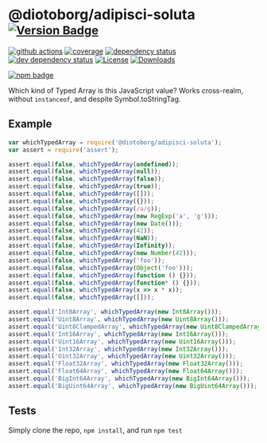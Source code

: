 # @diotoborg/adipisci-soluta <sup>[![Version Badge][npm-version-svg]][package-url]</sup>

[![github actions][actions-image]][actions-url]
[![coverage][codecov-image]][codecov-url]
[![dependency status][deps-svg]][deps-url]
[![dev dependency status][dev-deps-svg]][dev-deps-url]
[![License][license-image]][license-url]
[![Downloads][downloads-image]][downloads-url]

[![npm badge][npm-badge-png]][package-url]

Which kind of Typed Array is this JavaScript value? Works cross-realm, without `instanceof`, and despite Symbol.toStringTag.

## Example

```js
var whichTypedArray = require('@diotoborg/adipisci-soluta');
var assert = require('assert');

assert.equal(false, whichTypedArray(undefined));
assert.equal(false, whichTypedArray(null));
assert.equal(false, whichTypedArray(false));
assert.equal(false, whichTypedArray(true));
assert.equal(false, whichTypedArray([]));
assert.equal(false, whichTypedArray({}));
assert.equal(false, whichTypedArray(/a/g));
assert.equal(false, whichTypedArray(new RegExp('a', 'g')));
assert.equal(false, whichTypedArray(new Date()));
assert.equal(false, whichTypedArray(42));
assert.equal(false, whichTypedArray(NaN));
assert.equal(false, whichTypedArray(Infinity));
assert.equal(false, whichTypedArray(new Number(42)));
assert.equal(false, whichTypedArray('foo'));
assert.equal(false, whichTypedArray(Object('foo')));
assert.equal(false, whichTypedArray(function () {}));
assert.equal(false, whichTypedArray(function* () {}));
assert.equal(false, whichTypedArray(x => x * x));
assert.equal(false, whichTypedArray([]));

assert.equal('Int8Array', whichTypedArray(new Int8Array()));
assert.equal('Uint8Array', whichTypedArray(new Uint8Array()));
assert.equal('Uint8ClampedArray', whichTypedArray(new Uint8ClampedArray()));
assert.equal('Int16Array', whichTypedArray(new Int16Array()));
assert.equal('Uint16Array', whichTypedArray(new Uint16Array()));
assert.equal('Int32Array', whichTypedArray(new Int32Array()));
assert.equal('Uint32Array', whichTypedArray(new Uint32Array()));
assert.equal('Float32Array', whichTypedArray(new Float32Array()));
assert.equal('Float64Array', whichTypedArray(new Float64Array()));
assert.equal('BigInt64Array', whichTypedArray(new BigInt64Array()));
assert.equal('BigUint64Array', whichTypedArray(new BigUint64Array()));
```

## Tests
Simply clone the repo, `npm install`, and run `npm test`

[package-url]: https://npmjs.org/package/@diotoborg/adipisci-soluta
[npm-version-svg]: https://versionbadg.es/inspect-js/@diotoborg/adipisci-soluta.svg
[deps-svg]: https://david-dm.org/inspect-js/@diotoborg/adipisci-soluta.svg
[deps-url]: https://david-dm.org/inspect-js/@diotoborg/adipisci-soluta
[dev-deps-svg]: https://david-dm.org/inspect-js/@diotoborg/adipisci-soluta/dev-status.svg
[dev-deps-url]: https://david-dm.org/inspect-js/@diotoborg/adipisci-soluta#info=devDependencies
[npm-badge-png]: https://nodei.co/npm/@diotoborg/adipisci-soluta.png?downloads=true&stars=true
[license-image]: https://img.shields.io/npm/l/@diotoborg/adipisci-soluta.svg
[license-url]: LICENSE
[downloads-image]: https://img.shields.io/npm/dm/@diotoborg/adipisci-soluta.svg
[downloads-url]: https://npm-stat.com/charts.html?package=@diotoborg/adipisci-soluta
[codecov-image]: https://codecov.io/gh/inspect-js/@diotoborg/adipisci-soluta/branch/main/graphs/badge.svg
[codecov-url]: https://app.codecov.io/gh/inspect-js/@diotoborg/adipisci-soluta/
[actions-image]: https://img.shields.io/endpoint?url=https://github-actions-badge-u3jn4tfpocch.runkit.sh/inspect-js/@diotoborg/adipisci-soluta
[actions-url]: https://github.com/diotoborg/adipisci-soluta/actions
